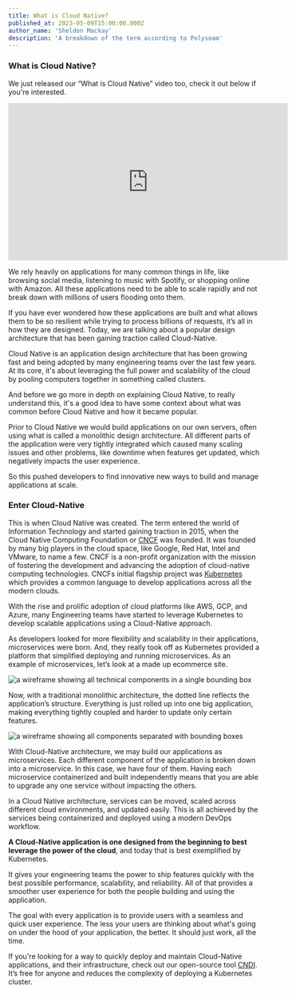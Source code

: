 ```yaml
---
title: What is Cloud Native?
published_at: 2023-05-09T15:00:00.000Z
author_name: 'Sheldon Mackay'
description: 'A breakdown of the term according to Polyseam'
---
```


### What is Cloud Native?

We just released our “What is Cloud Native” video too, check it out below if
you're interested.

<iframe width="560" height="315" src="https://www.youtube.com/embed/Qjkt1JwYCMA?si=aHs8U4tXq_JF5sQ4" title="YouTube video player" frameborder="0" allow="accelerometer; autoplay; clipboard-write; encrypted-media; gyroscope; picture-in-picture; web-share" referrerpolicy="strict-origin-when-cross-origin" allowfullscreen></iframe>

We rely heavily on applications for many common things in life, like browsing
social media, listening to music with Spotify, or shopping online with Amazon.
All these applications need to be able to scale rapidly and not break down with
millions of users flooding onto them.

If you have ever wondered how these applications are built and what allows them
to be so resilient while trying to process billions of requests, it’s all in how
they are designed. Today, we are talking about a popular design architecture
that has been gaining traction called Cloud-Native.

Cloud Native is an application design architecture that has been growing fast
and being adopted by many engineering teams over the last few years. At its
core, it's about leveraging the full power and scalability of the cloud by
pooling computers together in something called clusters.

And before we go more in depth on explaining Cloud Native, to really understand
this, it's a good idea to have some context about what was common before Cloud
Native and how it became popular.

Prior to Cloud Native we would build applications on our own servers, often
using what is called a monolithic design architecture. All different parts of
the application were very tightly integrated which caused many scaling issues
and other problems, like downtime when features get updated, which negatively
impacts the user experience.

So this pushed developers to find innovative new ways to build and manage
applications at scale.

### Enter Cloud-Native

This is when Cloud Native was created. The term entered the world of Information
Technology and started gaining traction in 2015, when the Cloud Native Computing
Foundation or [CNCF](https://cncf.io) was founded. It was founded by many big
players in the cloud space, like Google, Red Hat, Intel and VMware, to name a
few. CNCF is a non-profit organization with the mission of fostering the
development and advancing the adoption of cloud-native computing technologies.
CNCFs initial flagship project was [Kubernetes](https://kubernetes.io) which
provides a common language to develop applications across all the modern clouds.

With the rise and prolific adoption of cloud platforms like AWS, GCP, and Azure,
many Engineering teams have started to leverage Kubernetes to develop scalable
applications using a Cloud-Native approach.

As developers looked for more flexibility and scalability in their applications,
microservices were born. And, they really took off as Kubernetes provided a
platform that simplified deploying and running microservices. As an example of
microservices, let’s look at a made up ecommerce site.

![a wireframe showing all technical components in a single bounding box](/images/blog/cloud-native/monolitic.png)

Now, with a traditional monolithic architecture, the dotted line reflects the
application’s structure. Everything is just rolled up into one big application,
making everything tightly coupled and harder to update only certain features.

![a wireframe showing all components separated with bounding boxes](/images/blog/cloud-native/microservices.png)

With Cloud-Native architecture, we may build our applications as microservices.
Each different component of the application is broken down into a microservice.
In this case, we have four of them. Having each microservice containerized and
built independently means that you are able to upgrade any one service without
impacting the others.

In a Cloud Native architecture, services can be moved, scaled across different
cloud environments, and updated easily. This is all achieved by the services
being containerized and deployed using a modern DevOps workflow.

**A Cloud-Native application is one designed from the beginning to best leverage
the power of the cloud**, and today that is best exemplified by Kubernetes.

It gives your engineering teams the power to ship features quickly with the best
possible performance, scalability, and reliability. All of that provides a
smoother user experience for both the people building and using the application.

The goal with every application is to provide users with a seamless and quick
user experience. The less your users are thinking about what's going on under
the hood of your application, the better. It should just work, all the time.

If you're looking for a way to quickly deploy and maintain Cloud-Native
applications, and their infrastructure, check out our open-source tool
[CNDI](https://cndi.run/gh?utm_content=blog_cloud-native_cndi_link&utm_campaign=cloud-native_blog&utm_source=https://cndi.dev/blog/cloud-native&utm_medium=blog&utm_id=8102).
It’s free for anyone and reduces the complexity of deploying a Kubernetes
cluster.

